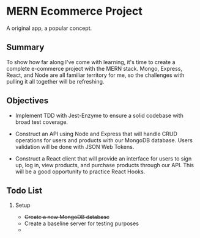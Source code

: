 # MERN Ecommerce Project

A original app, a popular concept.

## Summary

To show how far along I've come with learning, it's time to create a complete e-commerce project with the MERN stack. Mongo, Express, React, and Node are all familiar territory for me, so the challenges with pulling it all together will be refreshing.

## Objectives

- Implement TDD with Jest-Enzyme to ensure a solid codebase with broad test coverage.

- Construct an API using Node and Express that will handle CRUD operations for users and products with our MongoDB database. Users validation will be done with JSON Web Tokens.

- Construct a React client that will provide an interface for users to sign up, log in, view products, and purchase products through our API. This will be a good opportunity to practice React Hooks.

## Todo List

1. Setup

   - ~~Create a new MongoDB database~~
   - Create a baseline server for testing purposes
   -
